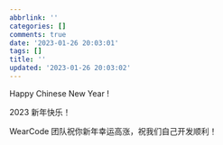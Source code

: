 ```yaml
---
abbrlink: ''
categories: []
comments: true
date: '2023-01-26 20:03:01'
tags: []
title: ''
updated: '2023-01-26 20:03:02'
---
```

Happy Chinese New Year !

2023 新年快乐！

WearCode 团队祝你新年幸运高涨，祝我们自己开发顺利！
